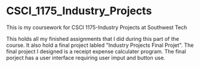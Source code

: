 # CSCI_1175_Industry_Projects
This is my coursework for CSCI 1175-Industry Projects at Southwest Tech

This holds all my finished assignments that I did during this part of the course. It also hold a final project labled "Industry Projects Final Projet". The final project I designed is a receipt expense calculater program. The final porject has a user interface requiring user imput and button use.
